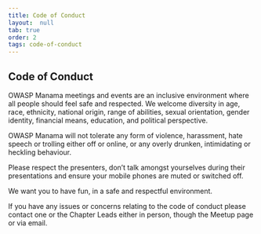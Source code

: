 ```yaml
---
title: Code of Conduct
layout:  null
tab: true
order: 2
tags: code-of-conduct
---
```


## Code of Conduct

OWASP Manama meetings and events are an inclusive environment where all people should feel safe and respected. We welcome diversity in age, race, ethnicity, national origin, range of abilities, sexual orientation, gender identity, financial means, education, and political perspective.

OWASP Manama will not tolerate any form of violence, harassment, hate speech or trolling either off or online, or any overly drunken, intimidating or heckling behaviour.

Please respect the presenters, don’t talk amongst yourselves during their presentations and ensure your mobile phones are muted or switched off.

We want you to have fun, in a safe and respectful environment.

If you have any issues or concerns relating to the code of conduct please contact one or the Chapter Leads either in person, though the Meetup page or via email.
